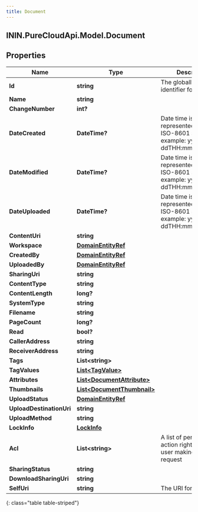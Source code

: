 ```yaml
---
title: Document
---
```

## ININ.PureCloudApi.Model.Document

## Properties

|Name | Type | Description | Notes|
|------------ | ------------- | ------------- | -------------|
| **Id** | **string** | The globally unique identifier for the object. | [optional] |
| **Name** | **string** |  | [optional] |
| **ChangeNumber** | **int?** |  | [optional] |
| **DateCreated** | **DateTime?** | Date time is represented as an ISO-8601 string. For example: yyyy-MM-ddTHH:mm:ss[.mmm]Z | [optional] |
| **DateModified** | **DateTime?** | Date time is represented as an ISO-8601 string. For example: yyyy-MM-ddTHH:mm:ss[.mmm]Z | [optional] |
| **DateUploaded** | **DateTime?** | Date time is represented as an ISO-8601 string. For example: yyyy-MM-ddTHH:mm:ss[.mmm]Z | [optional] |
| **ContentUri** | **string** |  | [optional] |
| **Workspace** | [**DomainEntityRef**](DomainEntityRef.html) |  | [optional] |
| **CreatedBy** | [**DomainEntityRef**](DomainEntityRef.html) |  | [optional] |
| **UploadedBy** | [**DomainEntityRef**](DomainEntityRef.html) |  | [optional] |
| **SharingUri** | **string** |  | [optional] |
| **ContentType** | **string** |  | [optional] |
| **ContentLength** | **long?** |  | [optional] |
| **SystemType** | **string** |  | [optional] |
| **Filename** | **string** |  | [optional] |
| **PageCount** | **long?** |  | [optional] |
| **Read** | **bool?** |  | [optional] |
| **CallerAddress** | **string** |  | [optional] |
| **ReceiverAddress** | **string** |  | [optional] |
| **Tags** | **List&lt;string&gt;** |  | [optional] |
| **TagValues** | [**List&lt;TagValue&gt;**](TagValue.html) |  | [optional] |
| **Attributes** | [**List&lt;DocumentAttribute&gt;**](DocumentAttribute.html) |  | [optional] |
| **Thumbnails** | [**List&lt;DocumentThumbnail&gt;**](DocumentThumbnail.html) |  | [optional] |
| **UploadStatus** | [**DomainEntityRef**](DomainEntityRef.html) |  | [optional] |
| **UploadDestinationUri** | **string** |  | [optional] |
| **UploadMethod** | **string** |  | [optional] |
| **LockInfo** | [**LockInfo**](LockInfo.html) |  | [optional] |
| **Acl** | **List&lt;string&gt;** | A list of permitted action rights for the user making the request | [optional] |
| **SharingStatus** | **string** |  | [optional] |
| **DownloadSharingUri** | **string** |  | [optional] |
| **SelfUri** | **string** | The URI for this object | [optional] |
{: class="table table-striped"}



